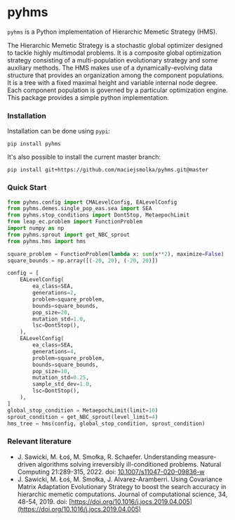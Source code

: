 # pyhms

`pyhms` is a Python implementation of Hierarchic Memetic Strategy (HMS).

The Hierarchic Memetic Strategy is a stochastic global optimizer designed to tackle highly multimodal problems. It is a composite global optimization strategy consisting of a multi-population evolutionary strategy and some auxiliary methods. The HMS makes use of a dynamically-evolving data structure that provides an organization among the component populations. It is a tree with a fixed maximal height and variable internal node degree. Each component population is governed by a particular optimization engine. This package provides a simple python implementation.

### Installation
Installation can be done using `pypi`:
```
pip install pyhms
```
It's also possible to install the current master branch:
```
pip install git+https://github.com/maciejsmolka/pyhms.git@master
```

### Quick Start

```python
from pyhms.config import CMALevelConfig, EALevelConfig
from pyhms.demes.single_pop_eas.sea import SEA
from pyhms.stop_conditions import DontStop, MetaepochLimit
from leap_ec.problem import FunctionProblem
import numpy as np
from pyhms.sprout import get_NBC_sprout
from pyhms.hms import hms

square_problem = FunctionProblem(lambda x: sum(x**2), maximize=False)
square_bounds = np.array([(-20, 20), (-20, 20)])

config = [
    EALevelConfig(
        ea_class=SEA,
        generations=2,
        problem=square_problem,
        bounds=square_bounds,
        pop_size=20,
        mutation_std=1.0,
        lsc=DontStop(),
    ),
    EALevelConfig(
        ea_class=SEA,
        generations=4,
        problem=square_problem,
        bounds=square_bounds,
        pop_size=10,
        mutation_std=0.25,
        sample_std_dev=1.0,
        lsc=DontStop(),
    ),
]
global_stop_condition = MetaepochLimit(limit=10)
sprout_condition = get_NBC_sprout(level_limit=4)
hms_tree = hms(config, global_stop_condition, sprout_condition)
```

### Relevant literature

- J. Sawicki, M. Łoś, M. Smołka, R. Schaefer. Understanding measure-driven algorithms solving irreversibly ill-conditioned problems. Natural Computing 21:289-315, 2022. doi: [10.1007/s11047-020-09836-w](https://doi.org/10.1007/s11047-020-09836-w)
- J. Sawicki, M. Łoś, M. Smołka, J. Alvarez-Aramberri. Using Covariance Matrix Adaptation Evolutionary Strategy to boost the search accuracy in hierarchic memetic computations. Journal of computational science, 34, 48-54, 2019. doi: [https://doi.org/10.1016/j.jocs.2019.04.005](https://doi.org/10.1016/j.jocs.2019.04.005)
